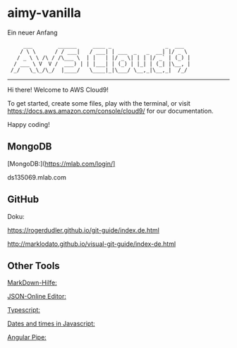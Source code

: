 # aimy-vanilla
Ein neuer Anfang

         ___        ______     ____ _                 _  ___  
        / \ \      / / ___|   / ___| | ___  _   _  __| |/ _ \ 
       / _ \ \ /\ / /\___ \  | |   | |/ _ \| | | |/ _` | (_) |
      / ___ \ V  V /  ___) | | |___| | (_) | |_| | (_| |\__, |
     /_/   \_\_/\_/  |____/   \____|_|\___/ \__,_|\__,_|  /_/ 
 ----------------------------------------------------------------- 


Hi there! Welcome to AWS Cloud9!

To get started, create some files, play with the terminal,
or visit https://docs.aws.amazon.com/console/cloud9/ for our documentation.

Happy coding!

## MongoDB
[MongoDB:](https://mlab.com/login/]

ds135069.mlab.com

## GitHub
Doku:

https://rogerdudler.github.io/git-guide/index.de.html

http://marklodato.github.io/visual-git-guide/index-de.html

## Other Tools
[MarkDown-Hilfe:](https://help.github.com/categories/writing-on-github)

[JSON-Online Editor:](https://jsoneditoronline.org)

[Typescript:](https://www.typescriptlang.org/docs/handbook/basic-types.html)

[Dates and times in Javascript:](http://momentjs.com)

[Angular Pipe:](https://angular.io/api#api-list)
